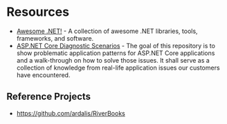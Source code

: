 # Resources

- [Awesome .NET!](https://github.com/quozd/awesome-dotnet) - A collection of awesome .NET libraries, tools, frameworks, and software.
- [ASP.NET Core Diagnostic Scenarios](https://github.com/davidfowl/AspNetCoreDiagnosticScenarios/tree/master) - The goal of this repository is to show problematic application patterns for ASP.NET Core applications and a walk-through on how to solve those issues. It shall serve as a collection of knowledge from real-life application issues our customers have encountered.

## Reference Projects
- https://github.com/ardalis/RiverBooks
